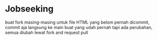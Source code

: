 # Jobseeking

buat fork masing-masing
untuk file HTML yang belom pernah dicommit, commit aja langsung ke main
buat yang udah pernah tapi ada perubahan, semua diubah lewat fork and request pull 
